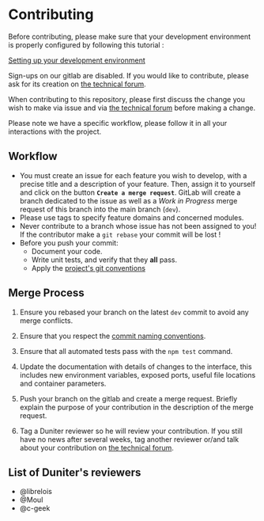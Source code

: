 # Contributing

Before contributing, please make sure that your development environment is properly configured by following this tutorial :

[Setting up your development environment]

Sign-ups on our gitlab are disabled. If you would like to contribute, please ask for its creation on [the technical forum].

When contributing to this repository, please first discuss the change you wish to make via issue and
via [the technical forum] before making a change.

Please note we have a specific workflow, please follow it in all your interactions with the project.

## Workflow

- You must create an issue for each feature you wish to develop, with a precise title and a
  description of your feature. Then, assign it to yourself and click on the button
  **`Create a merge request`**. GitLab will create a branch dedicated to the issue as well as a
  *Work in Progress* merge request of this branch into the main branch (`dev`).
- Please use tags to specify feature domains and concerned modules.
- Never contribute to a branch whose issue has not been assigned to you! If the contributor make a
  `git rebase` your commit will be lost !
- Before you push your commit:
  - Document your code.
  - Write unit tests, and verify that they **all** pass.
  - Apply the [project's git conventions]

## Merge Process

1. Ensure you rebased your branch on the latest `dev` commit to avoid any merge conflicts.

2. Ensure that you respect the [commit naming conventions].

3. Ensure that all automated tests pass with the `npm test` command.

4. Update the documentation with details of changes to the interface, this includes new environment
    variables, exposed ports, useful file locations and container parameters.

5. Push your branch on the gitlab and create a merge request. Briefly explain the purpose of your contribution in the description of the merge request.

6. Tag a Duniter reviewer so he will review your contribution. If you still have no news after several weeks, tag another reviewer or/and talk about your contribution on [the technical forum].

## List of Duniter's reviewers

- @librelois
- @Moul
- @c-geek

[Setting up your development environment]: ./doc/dev/setup_env_dev.md
[the technical forum]: https://forum.duniter.org
[project's git conventions]: ./doc/dev/git-conventions.md
[commit naming conventions]: ./doc/dev/git-conventions.md#naming-commits
